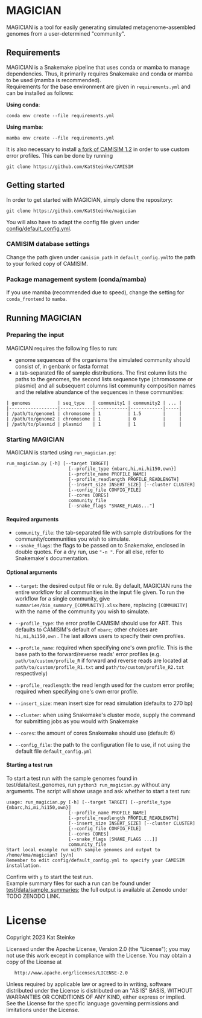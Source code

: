 # MAGICIAN
MAGICIAN is a tool for easily generating simulated metagenome-assembled genomes from a user-determined "community".
## Requirements
MAGICIAN is a Snakemake pipeline that uses conda or mamba to manage dependencies.
Thus, it primarily requires Snakemake and conda or mamba to be used (mamba is recommended). \
Requirements for the base environment are given in `requirements.yml` and can be installed as follows:

**Using conda**:
```commandline
conda env create --file requirements.yml
```

**Using mamba**:
```commandline
mamba env create --file requirements.yml
```

It is also necessary to install [a fork of CAMISIM 1.2](https://github.com/KatSteinke/CAMISIM)
in order to use custom error profiles. This can be done by running
```commandline
git clone https://github.com/KatSteinke/CAMISIM
```
## Getting started
In order to get started with MAGICIAN, simply clone the repository:
```commandline
git clone https://github.com/KatSteinke/magician
```

You will also have to adapt the config file given under [config/default_config.yml](config/default_config.yml). 
### CAMISIM database settings
Change the path given under `camisim_path` in `default_config.yml`to the path to your forked copy of CAMISIM.
### Package management system (conda/mamba)
If you use mamba (recommended due to speed), change the setting for `conda_frontend` to `mamba`. 
## Running MAGICIAN
### Preparing the input 
MAGICIAN requires the following files to run:
* genome sequences of the organisms the simulated community should consist of, in genbank or fasta format
* a tab-separated file of sample distributions.
The first column lists the paths to the genomes, the second lists sequence type 
(chromosome or plasmid) and all subsequent columns list community composition names and the relative abundance of the 
sequences in these communities:
```
| genomes          | seq_type   | community1 | community2 | ... |
|------------------|------------|------------|------------|-----|
| /path/to/genome1 | chromosome | 1          | 1.5        |     |
| /path/to/genome2 | chromosome | 1          | 0          |     |
| /path/to/plasmid | plasmid    | 1          | 1          |     |
  ```
### Starting MAGICIAN
MAGICIAN is started using `run_magician.py`:
```
run_magician.py [-h] [--target TARGET]
                       [--profile_type {mbarc,hi,mi,hi150,own}]
                       [--profile_name PROFILE_NAME]
                       [--profile_readlength PROFILE_READLENGTH]
                       [--insert_size INSERT_SIZE] [--cluster CLUSTER]
                       [--config_file CONFIG_FILE]
                       [--cores CORES]
                       community_file
                       [--snake_flags "SNAKE_FLAGS..."]

```
#### Required arguments

* `community_file`: the tab-separated file with sample distributions for the community/communities you wish to simulate. 
* `--snake_flags`: the flags to be passed on to Snakemake, enclosed in double quotes. For a dry run, use `"-n "`.
 For all else, refer to Snakemake's documentation.
#### Optional arguments
* `--target`: the desired output file or rule. By default, MAGICIAN runs the entire workflow for all communities in the
input file given. To run the workflow for a single
community, give `summaries/bin_summary_[COMMUNITY].xlsx` here, replacing `[COMMUNITY]` with the name of the community
you wish to simulate. 
* `--profile_type`: the error profile CAMISIM should use for ART. This defaults to CAMISIM's default of `mbarc`; other choices
are `hi,mi,hi150,own` . The last allows users to specify their own profiles.
* `--profile_name`: required when specifying one's own profile. This is the base path to the forward/reverse reads' 
error profiles (e.g. `path/to/custom/profile_R` if  forward and reverse reads are located at 
`path/to/custom/profile_R1.txt` and `path/to/custom/profile_R2.txt` respectively)
* `--profile_readlength`: the read length used for the custom error profile; required when specifying one's own 
error profile.
* `--insert_size`: mean insert size for read simulation (defaults to 270 bp)
* `--cluster`: when using Snakemake's cluster mode, supply the command for submitting jobs as you would with Snakemake
* `--cores`: the amount of cores Snakemake should use (default: 6)

* `--config_file`: the path to the configuration file to use, if not using the default file 
`default_config.yml`

#### Starting a test run
To start a test run with the sample genomes found in test/data/test_genomes, run `python3 run_magician.py` without any arguments. The script will show usage and ask whether to start a test run:
```
usage: run_magician.py [-h] [--target TARGET] [--profile_type {mbarc,hi,mi,hi150,own}]
                       [--profile_name PROFILE_NAME]
                       [--profile_readlength PROFILE_READLENGTH]
                       [--insert_size INSERT_SIZE] [--cluster CLUSTER]
                       [--config_file CONFIG_FILE]
                       [--cores CORES]
                       [--snake_flags [SNAKE_FLAGS ...]]
                       community_file
Start local example run with sample genomes and output to /home/kma/magician? [y/n]
Remember to edit config/default_config.yml to specify your CAMISIM installation.
```
Confirm with `y` to start the test run. \
Example summary files for such a run can be found under [test/data/sample_summaries](test/data/sample_summaries); the full output is available at Zenodo under TODO ZENODO LINK.
# License
Copyright 2023 Kat Steinke

   Licensed under the Apache License, Version 2.0 (the "License");
   you may not use this work except in compliance with the License.
   You may obtain a copy of the License at

       http://www.apache.org/licenses/LICENSE-2.0

   Unless required by applicable law or agreed to in writing, software
   distributed under the License is distributed on an "AS IS" BASIS,
   WITHOUT WARRANTIES OR CONDITIONS OF ANY KIND, either express or implied.
   See the License for the specific language governing permissions and
   limitations under the License.
